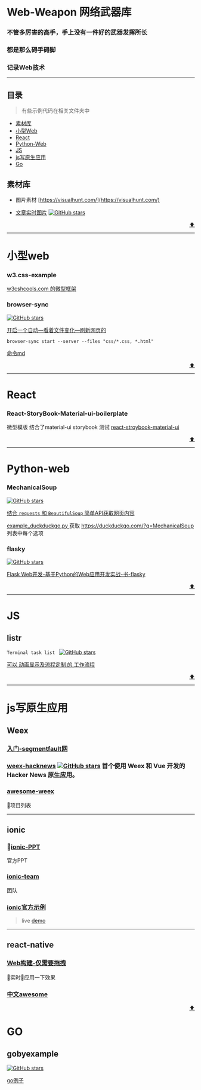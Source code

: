 # Web-Weapon  网络武器库

### 不管多厉害的高手，手上没有一件好的武器发挥所长

### 都是那么碍手碍脚

### 记录Web技术

---

## 目录

>有些示例代码在相关文件夹中

- [素材库](#素材库)
- [小型Web](#小型Web)
- [React](#React)
- [Python-Web](#Python-Web)
- [JS](#JS)
- [js写原生应用](#js写原生应用)
- [Go](#Go)

## 素材库

- 图片素材 [https://visualhunt.com/](https://visualhunt.com/)

- [文章实时图片](https://shields.io/)
[![GitHub stars](https://img.shields.io/github/stars/chinanf-boy/Web-Weapon.svg)](https://github.com/chinanf-boy/Web-Weapon)

<div align='right'><a href='#目录' >⬆️</a></div>

---

# 小型web

### w3.css-example

[w3cshcools.com 的微型框架](./小型web/w3css-example)

### browser-sync 
[![GitHub stars](https://img.shields.io/github/stars/BrowserSync/browser-sync.svg)](https://github.com/BrowserSync/browser-sync)

[开启一个自动—看着文件变化—刷新网页的](http://www.browsersync.cn/)

```
browser-sync start --server --files "css/*.css, *.html"
```

[命令md](./小型web/browser-sync.md)

<div align='right'><a href='#目录' >⬆️</a></div>

---

# React

### React-StoryBook-Material-ui-boilerplate

微型模版 结合了material-ui storybook 测试 
[react-stroybook-material-ui](https://github.com/sm-react/storybook-boilerplate)

<div align='right'><a href='#目录' >⬆️</a></div>

---

# Python-web

### MechanicalSoup

[![GitHub stars](https://img.shields.io/github/stars/MechanicalSoup/MechanicalSoup.svg)](https://github.com/MechanicalSoup/MechanicalSoup)

[结合 ``requests`` 和 ``BeautifulSoup`` 简单API获取网页内容](https://github.com/MechanicalSoup/MechanicalSoup)

[example_duckduckgo.py ](./Python-web/MechanicalSoup/example_duckduckgo.py)
获取 https://duckduckgo.com/?q=MechanicalSoup 列表中每个选项

### flasky

[![GitHub stars](https://img.shields.io/github/stars/miguelgrinberg/flasky.svg)](https://github.com/miguelgrinberg/flasky)

[Flask Web开发-基于Python的Web应用开发实战-书-flasky](https://github.com/miguelgrinberg/flasky)

<div align='right'><a href='#目录' >⬆️</a></div>

---

# JS

## listr

``Terminal task list ``
[![GitHub stars](https://img.shields.io/github/stars/SamVerschueren/listr.svg)](https://github.com/SamVerschueren/listr)

[可以 动画显示及流程定制 的 工作流程](https://github.com/SamVerschueren/listr)

<div align='right'><a href='#目录' >⬆️</a></div>

---

# js写原生应用


## Weex

### [入门-segmentfault网](https://segmentfault.com/a/1190000010984857)

### [weex-hacknews](https://github.com/weexteam/weex-hackernews) [![GitHub stars](https://img.shields.io/github/stars/weexteam/weex-hackernews.svg)](https://github.com/weexteam/weex-hackernews) 首个使用 Weex 和 Vue 开发的 Hacker News 原生应用。

### [awesome-weex](https://github.com/joggerplus/awesome-weex)

项目列表

---

## ionic


### [ionic-PPT](https://adamdbradley.github.io/building-with-ionic2/#/)

官方PPT

### [ionic-team](https://github.com/ionic-team)

团队

### [ionic官方示例](https://github.com/ionic-team/ionic-conference-app)
>live [demo](http://ionic-team.github.io/ionic-conference-app/www/)

---

## react-native

### [Web构建-仅需要拖拽](https://snack.expo.io/)

实时应用一下效果

### [中文awesome](https://github.com/crazycodeboy/react-native-awesome)

<div align='right'><a href='#目录' >⬆️</a></div>

# GO

## gobyexample

[![GitHub stars](https://img.shields.io/github.com/mmcgrana/gobyexample.svg)](https://github.com/mmcgrana/gobyexample)

[go例子](https://github.com/mmcgrana/gobyexample)